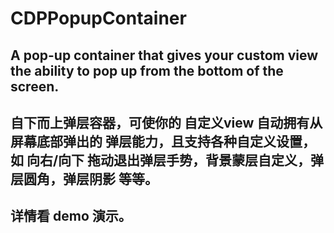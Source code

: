 # CDPPopupContainer
## A pop-up container that gives your custom view the ability to pop up from the bottom of the screen.
## 自下而上弹层容器，可使你的 自定义view 自动拥有从屏幕底部弹出的 弹层能力，且支持各种自定义设置，如 向右/向下 拖动退出弹层手势，背景蒙层自定义，弹层圆角，弹层阴影 等等。
## 详情看 demo 演示。
